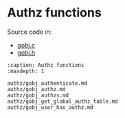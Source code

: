 # Authz functions

Source code in:
- [gobj.c](https://github.com/artgins/yunetas/blob/main/kernel/c/gobj-c/src/gobj.c)
- [gobj.h](https://github.com/artgins/yunetas/blob/main/kernel/c/gobj-c/src/gobj.h)

```{toctree}
:caption: Authz functions
:maxdepth: 1

authz/gobj_authenticate.md
authz/gobj_authz.md
authz/gobj_authzs.md
authz/gobj_get_global_authz_table.md
authz/gobj_user_has_authz.md


```
